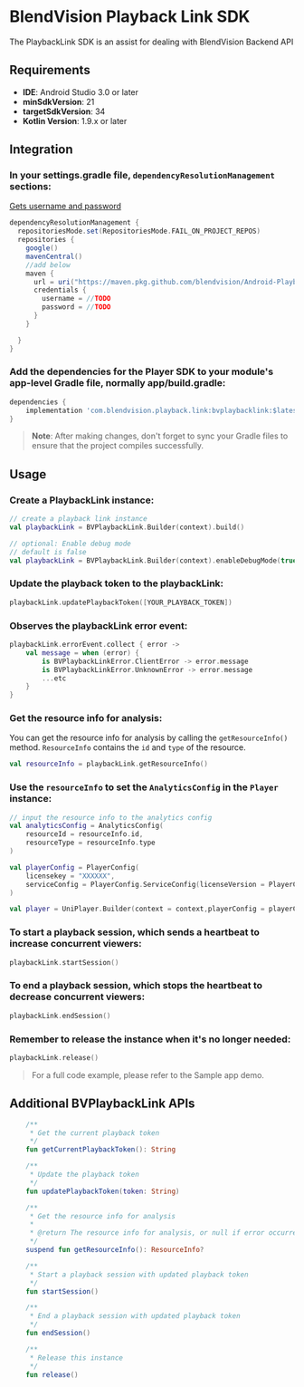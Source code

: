 # BlendVision Playback Link SDK

The PlaybackLink SDK is an assist for dealing with BlendVision Backend API

## Requirements

- **IDE**: Android Studio 3.0 or later
- **minSdkVersion**: 21
- **targetSdkVersion**: 34
- **Kotlin Version**: 1.9.x or later

## Integration

### In your settings.gradle file, `dependencyResolutionManagement` sections:

[Gets username and password](https://github.com/BlendVision/Android-Playback-Link-SDK/wiki/Android%E2%80%90Playback%E2%80%90Link-pull-credentials)

```groovy
dependencyResolutionManagement {
  repositoriesMode.set(RepositoriesMode.FAIL_ON_PROJECT_REPOS)
  repositories {
    google()
    mavenCentral()
    //add below
    maven {
      url = uri("https://maven.pkg.github.com/blendvision/Android-Playback-Link-SDK")
      credentials {
        username = //TODO
        password = //TODO
      }
    }

  }
}
```

### Add the dependencies for the Player SDK to your module's app-level Gradle file, normally app/build.gradle:

```groovy
dependencies {
    implementation 'com.blendvision.playback.link:bvplaybacklink:$latest_version'
}
```

> **Note**: After making changes, don't forget to sync your Gradle files to ensure that the project
> compiles successfully.

## Usage

### Create a PlaybackLink instance:

```kotlin
// create a playback link instance
val playbackLink = BVPlaybackLink.Builder(context).build()

// optional: Enable debug mode
// default is false
val playbackLink = BVPlaybackLink.Builder(context).enableDebugMode(true).build()

```

### Update the playback token to the playbackLink:

```kotlin
playbackLink.updatePlaybackToken([YOUR_PLAYBACK_TOKEN])
```

### Observes the playbackLink error event:

```kotlin
playbackLink.errorEvent.collect { error ->
    val message = when (error) {
        is BVPlaybackLinkError.ClientError -> error.message
        is BVPlaybackLinkError.UnknownError -> error.message
        ...etc
    }
}
```

### Get the resource info for analysis:

You can get the resource info for analysis by calling the `getResourceInfo()` method.
`ResourceInfo` contains the `id` and `type` of the resource.

```kotlin
val resourceInfo = playbackLink.getResourceInfo()
```

### Use the `resourceInfo` to set the `AnalyticsConfig` in the `Player` instance:

```kotlin
// input the resource info to the analytics config
val analyticsConfig = AnalyticsConfig(
    resourceId = resourceInfo.id,
    resourceType = resourceInfo.type
)

val playerConfig = PlayerConfig(
    licensekey = "XXXXXX",
    serviceConfig = PlayerConfig.ServiceConfig(licenseVersion = PlayerConfig.ServiceConfig.LicenseVersion.V2)
)

val player = UniPlayer.Builder(context = context,playerConfig = playerConfig).setAnalyticsConfig(analyticsConfig=analyticsConfig).build()

```

### To start a playback session, which sends a heartbeat to increase concurrent viewers:

```kotlin
playbackLink.startSession()
```

### To end a playback session, which stops the heartbeat to decrease concurrent viewers:

```kotlin
playbackLink.endSession()
```

### Remember to release the instance when it's no longer needed:

```kotlin
playbackLink.release()
```

> For a full code example, please refer to the Sample app demo.

## Additional BVPlaybackLink APIs

```kotlin
    /**
     * Get the current playback token
     */
    fun getCurrentPlaybackToken(): String

    /**
     * Update the playback token
     */
    fun updatePlaybackToken(token: String)

    /**
     * Get the resource info for analysis
     *
     * @return The resource info for analysis, or null if error occurred
     */
    suspend fun getResourceInfo(): ResourceInfo?

    /**
     * Start a playback session with updated playback token
     */
    fun startSession()

    /**
     * End a playback session with updated playback token
     */
    fun endSession()

    /**
     * Release this instance
     */
    fun release()
```
